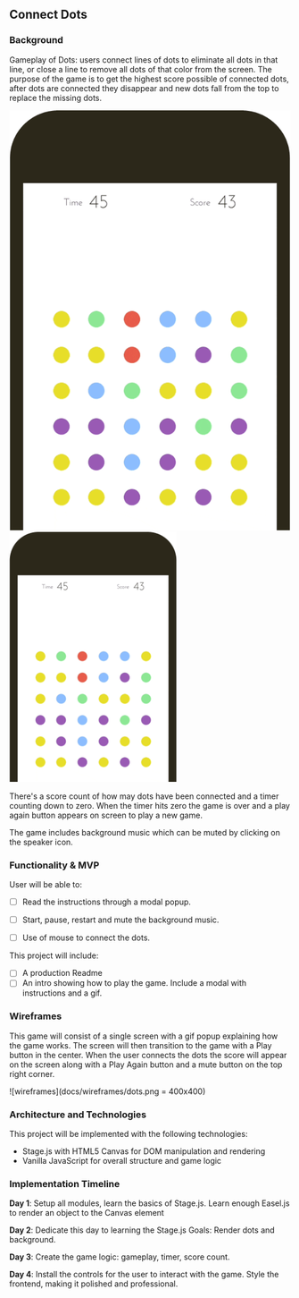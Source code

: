 ## Connect Dots

### Background

Gameplay of Dots: users connect lines of dots to eliminate all dots in that line, or close a line to remove all dots of that color from the screen. The purpose of the game is to get the highest score possible of connected dots, after dots are connected they disappear and new dots fall from the top to replace the missing dots.

![wireframes](docs/images/dotsClassic.gif)
<img src="docs/images/dotsClassic.gif" width="300">

There's a score count of how may dots have been connected and a timer counting down to zero. When the timer hits zero the game is over and a play again button appears on screen to play a new game.

The game includes background music which can be muted by clicking on the speaker icon.

### Functionality & MVP  

User will be able to:

- [ ] Read the instructions through a modal popup.
- [ ] Start, pause, restart and mute the background music.
- [ ] Use of mouse to connect the dots.


This project will include:

- [ ] A production Readme
- [ ] An intro showing how to play the game. Include a modal with instructions and a gif.

### Wireframes

This game will consist of a single screen with a gif popup explaining how the game works. The screen will then transition to the game with a Play button in the center. When the user connects the dots the score will appear on the screen along with a Play Again button and a mute button on the top right corner.

![wireframes](docs/wireframes/dots.png  = 400x400)

### Architecture and Technologies

This project will be implemented with the following technologies:

- Stage.js with HTML5 Canvas for DOM manipulation and rendering
- Vanilla JavaScript for overall structure and game logic


### Implementation Timeline

**Day 1**: Setup all modules, learn the basics of Stage.js. Learn enough Easel.js to render an object to the Canvas element

**Day 2**: Dedicate this day to learning the Stage.js Goals: Render dots and background.

**Day 3**: Create the game logic: gameplay, timer, score count.

**Day 4**: Install the controls for the user to interact with the game. Style the frontend, making it polished and professional.
